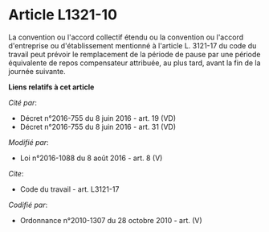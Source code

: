 # Article L1321-10

La convention ou l'accord collectif étendu ou la convention ou l'accord d'entreprise ou d'établissement mentionné à l'article
L. 3121-17 du code du travail peut prévoir le remplacement de la période de pause par une période équivalente de repos
compensateur attribuée, au plus tard, avant la fin de la journée suivante.

**Liens relatifs à cet article**

_Cité par_:

  - Décret n°2016-755 du 8 juin 2016 - art. 19 (VD)
  - Décret n°2016-755 du 8 juin 2016 - art. 31 (VD)

_Modifié par_:

  - Loi n°2016-1088 du 8 août 2016 - art. 8 (V)

_Cite_:

  - Code du travail - art. L3121-17

_Codifié par_:

  - Ordonnance n°2010-1307 du 28 octobre 2010 - art. (V)
